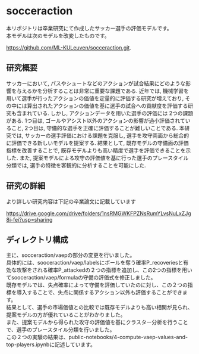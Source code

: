 # socceraction
本リポジトリは卒業研究にて作成したサッカー選手の評価モデルです。  
本モデルは次のモデルを改変したものです。  

https://github.com/ML-KULeuven/socceraction.git.

## 研究概要
サッカーにおいて, パスやシュートなどのアクションが試合結果にどのような影響を与えるかを分析することは非常に重要な課題である. 近年では, 機械学習を用いて選手が行ったアクションの価値を定量的に評価する研究が増えており, その中には算出されたアクションの価値を基に選手の試合への貢献度を評価する研究も含まれている. しかし, アクションデータを用いた選手の評価には 2つの課題がある. 1つ目は, ゴールやアシスト以外のアクションの影響が過小評価されていること, 2つ目は, 守備的な選手を正確に評価することが難しいことである. 本研究では, サッカーの選手評価における課題を克服し, 選手を攻守両面から総合的に評価できる新しいモデルを提案する. 結果として, 既存モデルの守備面の評価指標を改善することで, 既存モデルよりも高い精度で選手を評価できることを示した. また, 提案モデルによる攻守の評価値を基に行った選手のプレースタイル分類では, 選手の特徴を客観的に分析することを可能にした.

## 研究の詳細
より詳しい研究内容は下記の卒業論文に記載しています

https://drive.google.com/drive/folders/1nsRMGWKFPZNsRumYLvsNuLxZJg8i-fei?usp=sharing

## ディレクトリ構成
主に、socceraction/vaepの部分の変更を行いました。  
具体的には、sooceraction/vaep/labelsにボールを奪う確率P_recoveriesと有効な攻撃をされる確率P_attackedの２つの指標を追加し、この2つの指標を用いてsooceraction/vaep/formulaの守備の評価式を修正しました。  
既存モデルでは、失点確率によって守備を評価していたのに対し、この２つの指標を導入することで、失点に関係するアクション以外も評価することができます。  
結果として、選手の市場価値との比較では既存モデルよりも高い相関が見られ、提案モデルの方が優れていることがわかりました。  
また、提案モデルから得られた攻守の評価値を基にクラスター分析を行うことで、選手のプレースタイル分類を行いました。  
この２つの実験の結果は、public-notebooks/4-compute-vaep-values-and-top-players.ipynbに記述しています。
